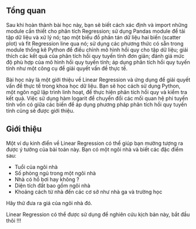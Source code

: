 ## Tổng quan

Sau khi hoàn thành bài học này, bạn sẽ biết cách xác định và import những module cần thiết cho phân tích Regression; sử dụng Pandas module để tải tập dữ liệu và xử lý nó; 
tạo một biểu đồ phân tán dữ liệu hai biến (scatter plot) và fit Regression line qua nó; sử dụng các phương thức có sẵn trong module thống kê Python để điều chỉnh mô hình hồi quy cho tập dữ liệu; giải thích các kết quả của phân tích hồi quy tuyến tính đơn giản; đánh giá mức độ phù hợp của mô hình hồi quy tuyến tính; áp dụng phân tích hồi quy tuyến tính như một công cụ để giải quyết vấn đề thực tế.

Bài học này là một giới thiệu về Linear Regression và ứng dụng để giải quyết vấn đề thực tế trong khoa học dữ liệu. Bạn sẽ học cách sử dụng Python, một ngôn ngữ lập trình linh hoạt, để thực hiện phân tích hồi quy và kiểm tra kết quả. Việc sử dụng hàm logarit để chuyển đổi các mối quan hệ phi tuyến tính vốn có giữa các biến để áp dụng phương pháp phân tích hồi quy tuyến tính cũng sẽ được giới thiệu.

## Giới thiệu

Một ví dụ kinh điển về Linear Regression có thể giúp bạn mường tượng ra được ý tưởng của bài toán này. Bạn có một ngôi nhà và biết các đặc điểm sau:

* Tuổi của ngôi nhà
* Số phòng ngủ trong một ngôi nhà
* Nhà có hồ bơi hay không ?
* Diện tích đất bao gồm ngôi nhà
* Khoảng cách từ nhà đến các cơ sở như nhà ga và trường học

Hãy thử đưa ra giá của ngôi nhà đó. 

Linear Regression có thể được sử dụng để nghiên cứu kịch bản này, bắt đầu thôi !!!
